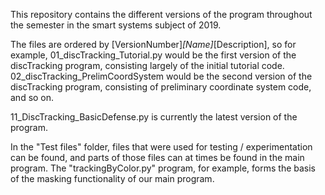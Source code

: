 This repository contains the different versions of the program throughout the semester in the smart systems subject of 2019.

The files are ordered by [VersionNumber]_[Name]_[Description], so for example, 01_discTracking_Tutorial.py would be the first version of
the discTracking program, consisting largely of the initial tutorial code. 02_discTracking_PrelimCoordSystem would be the second version
of the discTracking program, consisting of preliminary coordinate system code, and so on.

11_DiscTracking_BasicDefense.py is currently the latest version of the program.

In the "Test files" folder, files that were used for testing / experimentation can be found, and parts of those files can at times be
found in the main program. The "trackingByColor.py" program, for example, forms the basis of the masking functionality of our main program.
